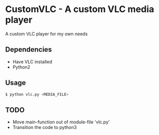 # CustomVLC - A custom VLC media player
A custom VLC player for my own needs

## Dependencies

* Have VLC installed
* Python2

## Usage  
```sh
$ python vlc.py <MEDIA_FILE>
```

## TODO

* Move main-function out of module-file 'vlc.py'
* Transition the code to python3
